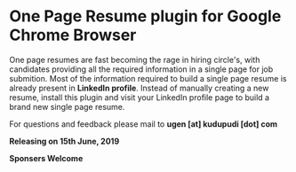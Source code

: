 # One Page Resume plugin for Google Chrome Browser

One page resumes are fast becoming the rage in hiring circle's, with candidates providing all the required information in a single page for job submition. Most of the information required to build a single page resume is already present in **LinkedIn profile**. Instead of manually creating a new resume, install this plugin and visit your LinkedIn profile page to build a brand new single page resume. 

For questions and feedback please mail to **ugen [at] kudupudi [dot] com**

**Releasing on 15th June, 2019**

**Sponsers Welcome**
